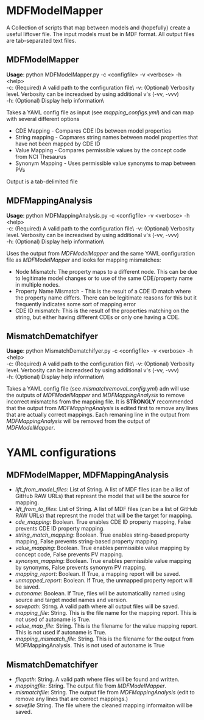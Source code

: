 # MDFModelMapper
A Collection of scripts that map between models and (hopefully) create a useful liftover file.  The input models must be in MDF format.  All output files are tab-separated text files.

## MDFModelMapper
**Usage**: python MDFModelMapper.py -c \<configfile\> -v \<verbose\> -h \<help\>\
-c: (Required) A valid path to the configuration file\ 
-v: (Optional) Verbosity level.  Verbosity can be increadsed by using additional v's (-vv, -vvv)\
-h: (Optional) Display help information\

Takes a YAML config file as input (see *mapping_configs.yml*) and can map with several different options

- CDE Mapping - Compares CDE IDs between model properties
- String mapping - Copmares string names between model properties that have not been mapped by CDE ID
- Value Mapping - Compares permissible values by the concept code from NCI Thesaurus
- Synonym Mapping - Uses permissible value synonyms to map between PVs

Output is a tab-delimited file

## MDFMappingAnalysis
**Usage**: python MDFMappingAnalysis.py -c \<configfile\> -v \<verbose\> -h \<help\>\
-c: (Required) A valid path to the configuration file\ 
-v: (Optional) Verbosity level.  Verbosity can be increadsed by using additional v's (-vv, -vvv)\
-h: (Optional) Display help information\ 

Uses the output from *MDFModelMapper* and the same YAML configuration file as *MDFModelMapper* and looks for mapping mismatches:
- Node Mismatch:  The property maps to a different node.  This can be due to legitimate model changes or to use of the same CDE/property name in multiple nodes.
- Property Name Mismatch - This is the result of a CDE ID match where the property name differs.  There can be legitimate reasons for this but it frequently indicates some sort of mapping error
- CDE ID mismatch: This is the result of the properties matching on the string, but either having different CDEs or only one having a CDE.


## MismatchDematchifyer
**Usage**: python MismatchDematchifyer.py -c \<configfile\> -v \<verbose\> -h \<help\>\
-c: (Required) A valid path to the configuration file\ 
-v: (Optional) Verbosity level.  Verbosity can be increadsed by using additional v's (-vv, -vvv)\
-h: (Optional) Display help information\ 

Takes a YAML config file (see *mismatchremoval_config.yml*) adn will use the outputs of *MDFModelMapper* and *MDFMappingAnalysis* to remove incorrect mismatchs from the mapping file.  It is **STRONGLY** recommended that the output from *MDFMappingAnalysis* is edited first to remove any lines that are actually correct mappings.  Each remaning line in the output from *MDFMappingAnalysis* will be removed from the output of *MDFModelMapper*.



# YAML configurations
## MDFModelMapper, MDFMappingAnalysis
- *lift_from_model_files*: List of String.  A list of MDF files (can be a list of GitHub RAW URLs) that represnt the model that will be the source for mapping.
- *lift_from_to_files*: List of String. A list of MDF files (can be a list of GitHub RAW URLs) that represnt the model that will be the target for mapping.
- *cde_mapping*: Boolean.  True enables CDE ID property mapping, False prevents CDE ID property mapping.
- *string_match_mapping*: Boolean.  True enables string-based property mapping, False prevents string-based property mapping.
- *value_mapping*: Boolean.  True enables permissible value mapping by concept code, False prevents PV mapping.
- *synonym_mapping*: Boolean.  True enables permissible value mapping by synonyms, False prevents synonym PV mapping.
- *mapping_report*: Boolean.  If True, a mapping report will be saved.
- *unmapped_report*: Boolean.  If True, the unmapped property report will be saved.
- *autoname*: Boolean.  If True, files will be automaticallly named using source and target model names and version.
- *savepath*: Stirng.  A valid path where all output files will be saved.
- *mapping_file*:  String.  This is the file name for the mapping report.  This is not used of autoname is True.
- *value_map_file*: String.  This is the filename for the value mapping report.  This is not used if autoname is True.
- *mapping_mismatch_file*: String.  This is the filename for the output from MDFMappingAnalysis.  This is not used of autoname is True

## MismatchDematchifyer
- *filepath*: String.  A valid path where files will be found and written.
- *mappingfile*: String.  The output file from *MDFModelMapper*.
- *mismatchfile*: String.  The output file from *MDFMappingAnalysis* (edit to remove any lines that are correct mappings.)
- *savefile* String.  The file where the cleaned mapping informaiton will be saved.
